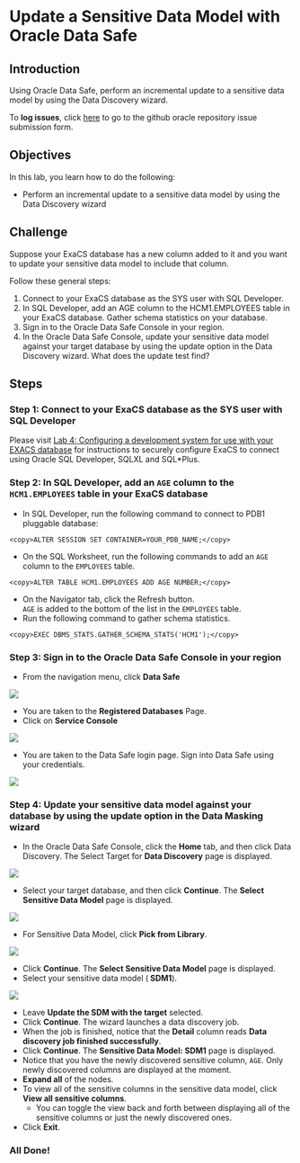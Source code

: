 # Update a Sensitive Data Model with Oracle Data Safe

## Introduction
Using Oracle Data Safe, perform an incremental update to a sensitive data model by using the Data Discovery wizard.

To **log issues**, click [here](https://github.com/oracle/learning-library/issues/new) to go to the github oracle repository issue submission form.

## Objectives
In this lab, you learn how to do the following:
- Perform an incremental update to a sensitive data model by using the Data Discovery wizard

## Challenge
Suppose your ExaCS database has a new column added to it and you want to update your sensitive data model to include that column.

Follow these general steps:
1. Connect to your ExaCS database as the SYS user with SQL Developer.
2. In SQL Developer, add an AGE column to the HCM1.EMPLOYEES table in your ExaCS database. Gather schema statistics on your database.
3. Sign in to the Oracle Data Safe Console in your region.
4. In the Oracle Data Safe Console, update your sensitive data model against your target database by using the update option in the Data Discovery wizard. What does the update test find?

## Steps

### Step 1: Connect to your ExaCS database as the SYS user with SQL Developer

Please visit [Lab 4: Configuring a development system for use with your EXACS database](?lab=lab-4-configure-development-system-for-use) for instructions to securely configure ExaCS to connect using Oracle SQL Developer, SQLXL and SQL*Plus.
### Step 2: In SQL Developer, add an `AGE` column to the `HCM1.EMPLOYEES` table in your ExaCS database

- In SQL Developer, run the following command to connect to PDB1 pluggable database:

```
<copy>ALTER SESSION SET CONTAINER=YOUR_PDB_NAME;</copy>
```
- On the SQL Worksheet, run the following commands to add an `AGE` column to the `EMPLOYEES` table.

```
<copy>ALTER TABLE HCM1.EMPLOYEES ADD AGE NUMBER;</copy>
```
- On the Navigator tab, click the Refresh button.<br>
`AGE` is added to the bottom of the list in the `EMPLOYEES` table.
- Run the following command to gather schema statistics.

```
<copy>EXEC DBMS_STATS.GATHER_SCHEMA_STATS('HCM1');</copy>
```
### Step 3: Sign in to the Oracle Data Safe Console in your region

- From the navigation menu, click **Data Safe**

![](./images/dbsec/datasafe/login/navigation.png " ")

- You are taken to the **Registered Databases** Page.
- Click on **Service Console**

![](./images/dbsec/datasafe/login/service-console.png " ")

- You are taken to the Data Safe login page. Sign into Data Safe using your credentials.

![](./images/dbsec/datasafe/login/sign-in.png " ")

### Step 4: Update your sensitive data model against your database by using the update option in the Data Masking wizard

- In the Oracle Data Safe Console, click the **Home** tab, and then click Data Discovery. The Select Target for **Data Discovery** page is displayed.

![](./images/dbsec/datasafe/discovery/discovery-nav.png " ")
- Select your target database, and then click **Continue**. The **Select Sensitive Data Model** page is displayed.

![](./images/dbsec/datasafe/discovery/discovery-target2.png " ")
- For Sensitive Data Model, click **Pick from Library**.

![](./images/dbsec/datasafe/discovery/library-pick.png " ")
- Click **Continue**.
The **Select Sensitive Data Model** page is displayed.
- Select your sensitive data model (**<username> SDM1**).

![](./images/dbsec/datasafe/discovery/select-target2.png " ")

- Leave **Update the SDM with the target** selected.
- Click **Continue**.
The wizard launches a data discovery job.
- When the job is finished, notice that the **Detail** column reads **Data discovery job finished successfully**.
- Click **Continue**. The **Sensitive Data Model: <username> SDM1** page is displayed.
- Notice that you have the newly discovered sensitive column, `AGE`. Only newly discovered columns are displayed at the moment.
- **Expand all** of the nodes.
- To view all of the sensitive columns in the sensitive data model, click **View all sensitive columns**.
  - You can toggle the view back and forth between displaying all of the sensitive columns or just the newly discovered ones.
- Click **Exit**.

### All Done!
